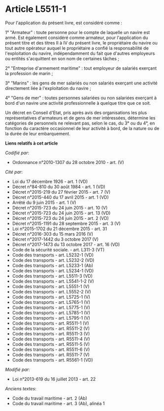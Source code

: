 # Article L5511-1

Pour l'application du présent livre, est considéré comme : 

1° "Armateur" : toute personne pour le compte de laquelle un navire est armé. Est également considéré comme armateur, pour
l'application du présent titre et des titres II à IV du présent livre, le propriétaire du navire ou tout autre opérateur
auquel le propriétaire a confié la responsabilité de l'exploitation du navire, indépendamment du fait que d'autres employeurs
ou entités s'acquittent en son nom de certaines tâches ; 

2° "Entreprise d'armement maritime" : tout employeur de salariés exerçant la profession de marin ; 

3° "Marins" : les gens de mer salariés ou non salariés exerçant une activité directement liée à l'exploitation du navire ; 

4° "Gens de mer" : toutes personnes salariées ou non salariées exerçant à bord d'un navire une activité professionnelle à
quelque titre que ce soit. 

Un décret en Conseil d'Etat, pris après avis des organisations les plus représentatives d'armateurs et de gens de mer
intéressées, détermine les catégories de personnels ne relevant pas, selon le cas, du 3° ou du 4°, en fonction du caractère
occasionnel de leur activité à bord, de la nature ou de la durée de leur embarquement.

**Liens relatifs à cet article**

_Codifié par_:

  - Ordonnance n°2010-1307 du 28 octobre 2010 - art. (V)

_Cité par_:

  - Loi du 17 décembre 1926 - art. 1 (VD)
  - Décret n°84-810 du 30 août 1984 - art. 1 (VD)
  - Décret n°2015-219 du 27 février 2015 - art. 7 (V)
  - Décret n°2015-440 du 17 avril 2015 - art. 1 (VD)
  - Arrêté du 9 juin 2015 - art. 1 (V)
  - Décret n°2015-723 du 24 juin 2015 - art. 10 (V)
  - Décret n°2015-723 du 24 juin 2015 - art. 13 (VD)
  - Décret n°2015-723 du 24 juin 2015 - art. 2 (VD)
  - Décret n°2015-1191 du 28 septembre 2015 - art. 3 (V)
  - Loi n°2015-1702 du 21 décembre 2015 - art. 31
  - Décret n°2016-303 du 15 mars 2016 (V)
  - Décret n°2017-1442 du 3 octobre 2017 (V)
  - Décret n°2017-1473 du 13 octobre 2017 - art. 16 (VD)
  - Code de la sécurité sociale. - art. L311-3 (VT)
  - Code des transports - art. L5232-1 (VD)
  - Code des transports - art. L5232-2 (VD)
  - Code des transports - art. L5233-1 (Ab)
  - Code des transports - art. L5234-1 (VD)
  - Code des transports - art. L5511-3 (VD)
  - Code des transports - art. L5541-1-2 (V)
  - Code des transports - art. L5551-1 (V)
  - Code des transports - art. L5552-2 (V)
  - Code des transports - art. L5725-1 (V)
  - Code des transports - art. L5765-1 (V)
  - Code des transports - art. L5775-1 (V)
  - Code des transports - art. L5785-1 (V)
  - Code des transports - art. L5795-1 (V)
  - Code des transports - art. R5511-1 (V)
  - Code des transports - art. R5511-2 (V)
  - Code des transports - art. R5511-3 (V)
  - Code des transports - art. R5511-4 (V)
  - Code des transports - art. R5511-5 (V)
  - Code des transports - art. R5511-6 (V)
  - Code des transports - art. R5511-7 (V)
  - Code des transports - art. R5561-1 (VD)

_Modifié par_:

  - Loi n°2013-619 du 16 juillet 2013 - art. 22

_Anciens textes_:

  - Code du travail maritime - art. 2 (Ab)
  - Code du travail maritime - art. 3 (Ab), alinéa 1
